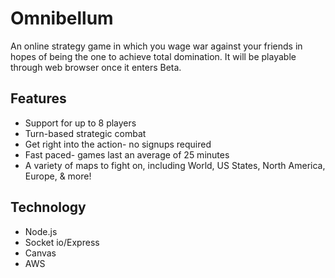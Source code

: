 # Omnibellum

An online strategy game in which you wage war against your friends in hopes of being the one to achieve total domination. It will be playable through web browser once it enters Beta.

## Features

- Support for up to 8 players
- Turn-based strategic combat
- Get right into the action- no signups required
- Fast paced- games last an average of 25 minutes
- A variety of maps to fight on, including World, US States, North America, Europe, & more!

## Technology

- Node.js
- Socket io/Express
- Canvas
- AWS
